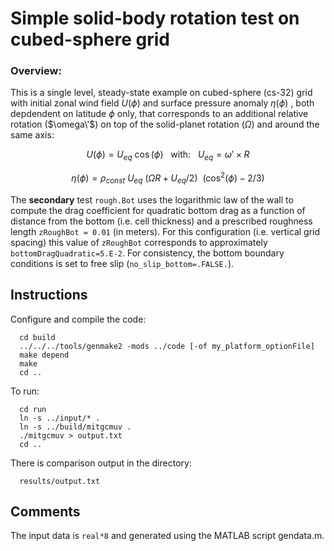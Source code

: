 Simple solid-body rotation test on cubed-sphere grid
========================================================

### Overview:
This is a single level, steady-state example on cubed-sphere (cs-32) grid with initial zonal wind field $U(\phi)$ and surface pressure anomaly $\eta(\phi)$ , both depdendent on latitude $\phi$ only,  that corresponds to an additional relative rotation ($\omega\'$) on top of the solid-planet rotation ($\Omega$) and around the same axis:

$$ U(\phi) = U_{eq} ~ \cos( \phi ) ~~~ \mathrm{with:} ~~~ U_{eq} = \omega' \times R $$

$$ \eta(\phi) = \rho_{const} ~ U_{eq} ~ ( \Omega R + U_{eq} / 2 ) ~~ ( \cos^{2}(\phi) - 2/3 ) $$

The **secondary** test `rough.Bot` uses the logarithmic law of the wall to compute the drag coefficient for quadratic bottom drag as a function of distance from the bottom (i.e. cell thickness) and a prescribed roughness length `zRoughBot = 0.01` (in meters). For this configuration (i.e. vertical grid spacing) this value of `zRoughBot` corresponds to approximately `bottomDragQuadratic=5.E-2`. For consistency, the bottom boundary conditions is set to free slip (`no_slip_bottom=.FALSE.`).

## Instructions
Configure and compile the code:

```
  cd build
  ../../../tools/genmake2 -mods ../code [-of my_platform_optionFile]
  make depend
  make
  cd ..
```

To run:

```
  cd run
  ln -s ../input/* .
  ln -s ../build/mitgcmuv .
  ./mitgcmuv > output.txt
  cd ..
```

There is comparison output in the directory:

```
  results/output.txt
```

## Comments
  The input data is `real*8` and generated using the MATLAB script gendata.m.

